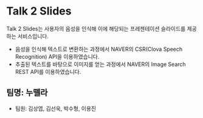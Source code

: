 Talk 2 Slides
============
Talk 2 Slides는 사용자의 음성을 인식해 이에 해당되는 프레젠테이션 슬라이드를 제공하는 서비스입니다.
- 음성을 인식해 텍스트로 변환하는 과정에서 NAVER의 CSR(Clova Speech Recognition) API을 이용하였습니다.
- 추출된 텍스트를 바탕으로 이미지를 얻는 과정에서 NAVER의 Image Search REST API를 이용하였습니다.

팀명: 누뗄라
-----------
- 팀원: 김상엽, 김선욱, 박수형, 이용진


